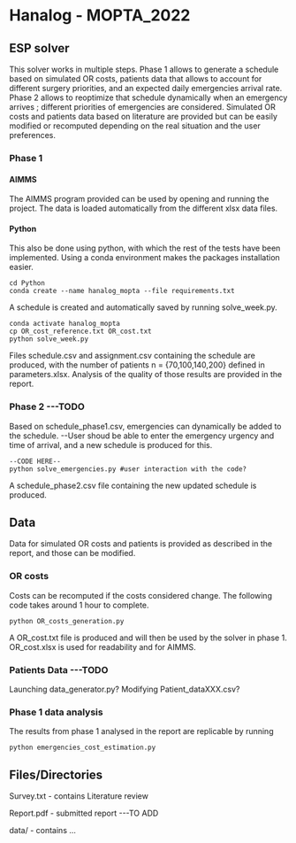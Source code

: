 # Hanalog - MOPTA_2022

## ESP solver

This solver works in multiple steps. Phase 1 allows to generate a schedule based on simulated OR costs, patients data that allows to account for different surgery priorities, and an expected daily emergencies arrival rate. Phase 2 allows to reoptimize that schedule dynamically when an emergency arrives ; different priorities of emergencies are considered. Simulated OR costs and patients data based on literature are provided but can be easily modified or recomputed depending on the real situation and the user preferences.

### Phase 1

#### AIMMS

The AIMMS program provided can be used by opening and running the project. The data is loaded automatically from the different xlsx data files.

#### Python 

This also be done using python, with which the rest of the tests have been implemented. Using a conda environment makes the packages installation easier.

```shell
cd Python
conda create --name hanalog_mopta --file requirements.txt
``` 

A schedule is created and automatically saved by running solve_week.py.


```shell
conda activate hanalog_mopta
cp OR_cost_reference.txt OR_cost.txt
python solve_week.py
``` 

Files schedule.csv and assignment.csv containing the schedule are produced, with the number of patients n = {70,100,140,200} defined in parameters.xlsx. Analysis of the quality of those results are provided in the report.

### Phase 2 ---TODO

Based on schedule_phase1.csv, emergencies can dynamically be added to the schedule.
--User shoud be able to enter the emergency urgency and time of arrival, and a new schedule is produced for this.

```shell
--CODE HERE--
python solve_emergencies.py #user interaction with the code?
``` 

A schedule_phase2.csv file containing the new updated schedule is produced.


## Data

Data for simulated OR costs and patients is provided as described in the report, and those can be modified.

### OR costs

Costs can be recomputed if the costs considered change. The following code takes around 1 hour to complete.

```shell
python OR_costs_generation.py
``` 

A OR_cost.txt file is produced and will then be used by the solver in phase 1. OR_cost.xlsx is used for readability and for AIMMS.


### Patients Data ---TODO

Launching data_generator.py? Modifying Patient_dataXXX.csv?


### Phase 1 data analysis

The results from phase 1 analysed in the report are replicable by running

```shell
python emergencies_cost_estimation.py
``` 

## Files/Directories

Survey.txt - contains Literature review

Report.pdf - submitted report ---TO ADD

data/ - contains ...

